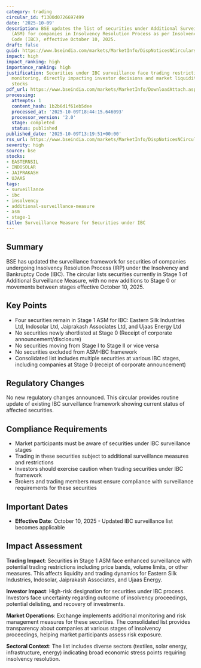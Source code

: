 ```yaml
---
category: trading
circular_id: f1300d0726697499
date: '2025-10-09'
description: BSE updates the list of securities under Additional Surveillance Measure
  (ASM) for companies in Insolvency Resolution Process as per Insolvency and Bankruptcy
  Code (IBC), effective October 10, 2025.
draft: false
guid: https://www.bseindia.com/markets/MarketInfo/DispNoticesNCirculars.aspx?Noticeid={380FA945-00A3-43DD-AE96-0DE21FE21D8B}&noticeno=20251009-40&dt=10/09/2025&icount=40&totcount=72&flag=0
impact: high
impact_ranking: high
importance_ranking: high
justification: Securities under IBC surveillance face trading restrictions and increased
  monitoring, directly impacting investor decisions and market liquidity for affected
  stocks
pdf_url: https://www.bseindia.com/markets/MarketInfo/DownloadAttach.aspx?id=20251009-40&attachedId=d8c1a123-46ec-4385-9a4f-aa9b4f52a087
processing:
  attempts: 1
  content_hash: 1b2b6d1f61eb5dee
  processed_at: '2025-10-09T18:44:15.646093'
  processor_version: '2.0'
  stage: completed
  status: published
published_date: '2025-10-09T13:19:51+00:00'
rss_url: https://www.bseindia.com/markets/MarketInfo/DispNoticesNCirculars.aspx?Noticeid={380FA945-00A3-43DD-AE96-0DE21FE21D8B}&noticeno=20251009-40&dt=10/09/2025&icount=40&totcount=72&flag=0
severity: high
source: bse
stocks:
- EASTERNSIL
- INDOSOLAR
- JAIPRAKASH
- UJAAS
tags:
- surveillance
- ibc
- insolvency
- additional-surveillance-measure
- asm
- stage-1
title: Surveillance Measure for Securities under IBC
---
```


## Summary

BSE has updated the surveillance framework for securities of companies undergoing Insolvency Resolution Process (IRP) under the Insolvency and Bankruptcy Code (IBC). The circular lists securities currently in Stage 1 of Additional Surveillance Measure, with no new additions to Stage 0 or movements between stages effective October 10, 2025.

## Key Points

- Four securities remain in Stage 1 ASM for IBC: Eastern Silk Industries Ltd, Indosolar Ltd, Jaiprakash Associates Ltd, and Ujaas Energy Ltd
- No securities newly shortlisted at Stage 0 (Receipt of corporate announcement/disclosure)
- No securities moving from Stage I to Stage II or vice versa
- No securities excluded from ASM-IBC framework
- Consolidated list includes multiple securities at various IBC stages, including companies at Stage 0 (receipt of corporate announcement)

## Regulatory Changes

No new regulatory changes announced. This circular provides routine update of existing IBC surveillance framework showing current status of affected securities.

## Compliance Requirements

- Market participants must be aware of securities under IBC surveillance stages
- Trading in these securities subject to additional surveillance measures and restrictions
- Investors should exercise caution when trading securities under IBC framework
- Brokers and trading members must ensure compliance with surveillance requirements for these securities

## Important Dates

- **Effective Date**: October 10, 2025 - Updated IBC surveillance list becomes applicable

## Impact Assessment

**Trading Impact**: Securities in Stage 1 ASM face enhanced surveillance with potential trading restrictions including price bands, volume limits, or other measures. This affects liquidity and trading dynamics for Eastern Silk Industries, Indosolar, Jaiprakash Associates, and Ujaas Energy.

**Investor Impact**: High-risk designation for securities under IBC process. Investors face uncertainty regarding outcome of insolvency proceedings, potential delisting, and recovery of investments.

**Market Operations**: Exchange implements additional monitoring and risk management measures for these securities. The consolidated list provides transparency about companies at various stages of insolvency proceedings, helping market participants assess risk exposure.

**Sectoral Context**: The list includes diverse sectors (textiles, solar energy, infrastructure, energy) indicating broad economic stress points requiring insolvency resolution.